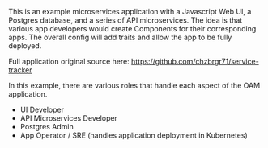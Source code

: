 This is an example microservices application with a Javascript Web UI, a Postgres database, and a series of API microservices. The idea is that various app developers would create Components for their corresponding apps. The overall config will add traits and allow the app to be fully deployed. 

Full application original source here: https://github.com/chzbrgr71/service-tracker

In this example, there are various roles that handle each aspect of the OAM application.

- UI Developer
- API Microservices Developer
- Postgres Admin
- App Operator / SRE (handles application deployment in Kubernetes)